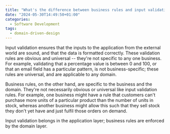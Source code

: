 ```yaml
---
title: "What's the difference between business rules and input validation?"
date: "2024-05-30T14:49:50+01:00"
categories:
  - Software Development
tags:
  - domain-driven-design
---
```


Input validation ensures that the inputs to the application from the external world are sound, and that the data is formatted correctly. These validation rules are obvious and universal -- they're not specific to any one business. For example, validating that a percentage value is between 0 and 100, or that an email field has a particular pattern, is not business-specific; these rules are universal, and are applicable to any domain.

Business rules, on the other hand, are specific to the business and the domain. They're not necessarily obvious or universal like input validation rules. For example, one business might have a rule that customers can't purchase more units of a particular product than the number of units in stock, whereas another business might allow this such that they sell stock they don't yet have and just fulfil those orders on demand.

Input validation belongs in the application layer; business rules are enforced by the domain layer.
